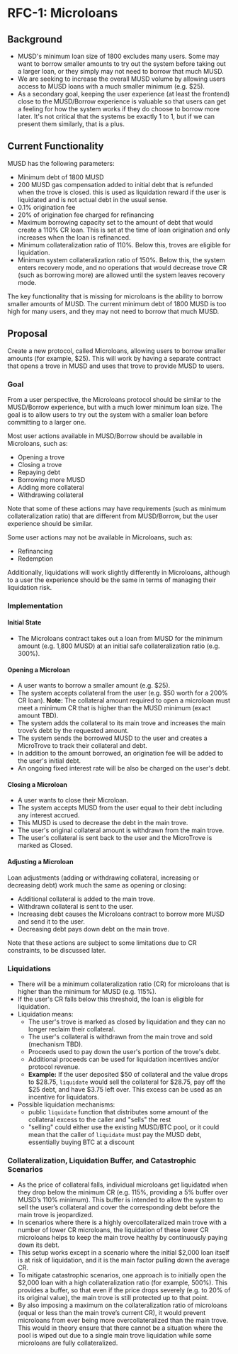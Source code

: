 # RFC-1: Microloans

## Background

- MUSD's minimum loan size of 1800 excludes many users. Some may want to borrow smaller amounts to try out the system before taking out a larger loan, or they simply may not need to borrow that much MUSD.
- We are seeking to increase the overall MUSD volume by allowing users access to MUSD loans with a much smaller minimum (e.g. $25).
- As a secondary goal, keeping the user experience (at least the frontend) close to the MUSD/Borrow experience is valuable so that users can get a feeling for how the system works if they do choose to borrow more later. It's not critical that the systems be exactly 1 to 1, but if we can present them similarly, that is a plus.

## Current Functionality

MUSD has the following parameters:

- Minimum debt of 1800 MUSD
- 200 MUSD gas compensation added to initial debt that is refunded when the trove is closed. this is used as liquidation reward if the user is liquidated and is not actual debt in the usual sense.
- 0.1% origination fee
- 20% of origination fee charged for refinancing
- Maximum borrowing capacity set to the amount of debt that would create a 110% CR loan. This is set at the time of loan origination and only increases when the loan is refinanced.
- Minimum collateralization ratio of 110%. Below this, troves are eligible for liquidation.
- Minimum system collateralization ratio of 150%. Below this, the system enters recovery mode, and no operations that would decrease trove CR (such as borrowing more) are allowed until the system leaves recovery mode.

The key functionality that is missing for microloans is the ability to borrow smaller amounts of MUSD. The current minimum debt of 1800 MUSD is too high for many users, and they may not need to borrow that much MUSD.

## Proposal

Create a new protocol, called Microloans, allowing users to borrow smaller amounts (for example, $25).  This will work
by having a separate contract that opens a trove in MUSD and uses that trove to provide MUSD to users.

### Goal

From a user perspective, the Microloans protocol should be similar to the MUSD/Borrow experience, but with a much lower minimum loan size. The goal is to allow users to try out the system with a smaller loan before committing to a larger one.

Most user actions available in MUSD/Borrow should be available in Microloans, such as:

- Opening a trove
- Closing a trove
- Repaying debt
- Borrowing more MUSD
- Adding more collateral
- Withdrawing collateral

Note that some of these actions may have requirements (such as minimum collateralization ratio) that are different from MUSD/Borrow, but the user experience should be similar.

Some user actions may not be available in Microloans, such as:

- Refinancing
- Redemption

Additionally, liquidations will work slightly differently in Microloans, although to a user the experience should be the same in terms of managing their liquidation risk.

### Implementation

#### Initial State

- The Microloans contract takes out a loan from MUSD for the minimum amount (e.g. 1,800 MUSD) at an initial safe collateralization ratio (e.g. 300%).

#### Opening a Microloan

- A user wants to borrow a smaller amount (e.g. $25).
- The system accepts collateral from the user (e.g. $50 worth for a 200% CR loan).
**Note:** The collateral amount required to open a microloan must meet a minimum CR that is higher than the MUSD minimum (exact amount TBD).
- The system adds the collateral to its main trove and increases the main trove’s debt by the requested amount. 
- The system sends the borrowed MUSD to the user and creates a MicroTrove to track their collateral and debt.
- In addition to the amount borrowed, an origination fee will be added to the user's initial debt.
- An ongoing fixed interest rate will be also be charged on the user's debt.

#### Closing a Microloan

- A user wants to close their Microloan.
- The system accepts MUSD from the user equal to their debt including any interest accrued.
- This MUSD is used to decrease the debt in the main trove.
- The user's original collateral amount is withdrawn from the main trove.
- The user's collateral is sent back to the user and the MicroTrove is marked as Closed.

#### Adjusting a Microloan

Loan adjustments (adding or withdrawing collateral, increasing or decreasing debt) work much the same as opening or closing:
- Additional collateral is added to the main trove.
- Withdrawn collateral is sent to the user.
- Increasing debt causes the Microloans contract to borrow more MUSD and send it to the user.
- Decreasing debt pays down debt on the main trove.

Note that these actions are subject to some limitations due to CR constraints, to be discussed later.

### Liquidations

- There will be a minimum collateralization ratio (CR) for microloans that is higher than the minimum for MUSD (e.g. 115%).
- If the user's CR falls below this threshold, the loan is eligible for liquidation.
- Liquidation means:
  - The user's trove is marked as closed by liquidation and they can no longer reclaim their collateral.
  - The user's collateral is withdrawn from the main trove and sold (mechanism TBD).
  - Proceeds used to pay down the user's portion of the trove's debt.
  - Additional proceeds can be used for liquidation incentives and/or protocol revenue.
  - **Example:** If the user deposited $50 of collateral and the value drops to $28.75, `liquidate` would sell the collateral for $28.75, pay off the $25 debt, and have $3.75 left over. This excess can be used as an incentive for liquidators.
- Possible liquidation mechanisms:
  - public `liquidate` function that distributes some amount of the collateral excess to the caller and "sells" the rest
  - "selling" could either use the existing MUSD/BTC pool, or it could mean that the caller of `liquidate` must pay the MUSD debt, essentially buying BTC at a discount

### Collateralization, Liquidation Buffer, and Catastrophic Scenarios

- As the price of collateral falls, individual microloans get liquidated when they drop below the minimum CR (e.g. 115%, providing a 5% buffer over MUSD’s 110% minimum). This buffer is intended to allow the system to sell the user’s collateral and cover the corresponding debt before the main trove is jeopardized.
- In scenarios where there is a highly overcollateralized main trove with a number of lower CR microloans, the liquidation of these lower CR microloans helps to keep the main trove healthy by continuously paying down its debt.
- This setup works except in a scenario where the initial $2,000 loan itself is at risk of liquidation, and it is the main factor pulling down the average CR.
- To mitigate catastrophic scenarios, one approach is to initially open the $2,000 loan with a high collateralization ratio (for example, 500%). This provides a buffer, so that even if the price drops severely (e.g. to 20% of its original value), the main trove is still protected up to that point.
- By also imposing a maximum on the collateralization ratio of microloans (equal or less than the main trove’s current CR), it would prevent microloans from ever being more overcollateralized than the main trove. This would in theory ensure that there cannot be a situation where the pool is wiped out due to a single main trove liquidation while some microloans are fully collateralized.
